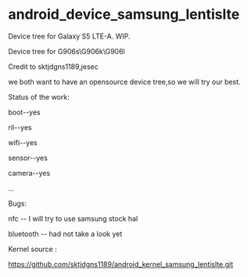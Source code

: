 # android_device_samsung_lentislte
Device tree for Galaxy S5 LTE-A.  WIP.

Device tree for G906s\G906k\G906l

Credit to sktjdgns1189,jesec

we both want to have an opensource device tree,so we will try our best.

Status of the work:

  boot--yes

  ril--yes

  wifi--yes

  sensor--yes
  
  camera--yes
  
  ...

Bugs:

  nfc -- I will try to use samsung stock hal

  bluetooth -- had not take a look yet



Kernel source :

https://github.com/sktjdgns1189/android_kernel_samsung_lentislte.git




